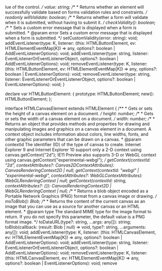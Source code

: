 lue of the control.
     */
    value: string;
    /**
     * Returns whether an element will successfully validate based on forms validation rules and constraints.
     */
    readonly willValidate: boolean;
    /**
     * Returns whether a form will validate when it is submitted, without having to submit it.
     */
    checkValidity(): boolean;
    /**
     * Sets a custom error message that is displayed when a form is submitted.
     * @param error Sets a custom error message that is displayed when a form is submitted.
     */
    setCustomValidity(error: string): void;
    addEventListener<K extends keyof HTMLElementEventMap>(type: K, listener: (this: HTMLButtonElement, ev: HTMLElementEventMap[K]) => any, options?: boolean | AddEventListenerOptions): void;
    addEventListener(type: string, listener: EventListenerOrEventListenerObject, options?: boolean | AddEventListenerOptions): void;
    removeEventListener<K extends keyof HTMLElementEventMap>(type: K, listener: (this: HTMLButtonElement, ev: HTMLElementEventMap[K]) => any, options?: boolean | EventListenerOptions): void;
    removeEventListener(type: string, listener: EventListenerOrEventListenerObject, options?: boolean | EventListenerOptions): void;
}

declare var HTMLButtonElement: {
    prototype: HTMLButtonElement;
    new(): HTMLButtonElement;
};

interface HTMLCanvasElement extends HTMLElement {
    /**
     * Gets or sets the height of a canvas element on a document.
     */
    height: number;
    /**
     * Gets or sets the width of a canvas element on a document.
     */
    width: number;
    /**
     * Returns an object that provides methods and properties for drawing and manipulating images and graphics on a canvas element in a document. A context object includes information about colors, line widths, fonts, and other graphic parameters that can be drawn on a canvas.
     * @param contextId The identifier (ID) of the type of canvas to create. Internet Explorer 9 and Internet Explorer 10 support only a 2-D context using canvas.getContext("2d"); IE11 Preview also supports 3-D or WebGL context using canvas.getContext("experimental-webgl");
     */
    getContext(contextId: "2d", contextAttributes?: Canvas2DContextAttributes): CanvasRenderingContext2D | null;
    getContext(contextId: "webgl" | "experimental-webgl", contextAttributes?: WebGLContextAttributes): WebGLRenderingContext | null;
    getContext(contextId: string, contextAttributes?: {}): CanvasRenderingContext2D | WebGLRenderingContext | null;
    /**
     * Returns a blob object encoded as a Portable Network Graphics (PNG) format from a canvas image or drawing.
     */
    msToBlob(): Blob;
    /**
     * Returns the content of the current canvas as an image that you can use as a source for another canvas or an HTML element.
     * @param type The standard MIME type for the image format to return. If you do not specify this parameter, the default value is a PNG format image.
     */
    toDataURL(type?: string, ...args: any[]): string;
    toBlob(callback: (result: Blob | null) => void, type?: string, ...arguments: any[]): void;
    addEventListener<K extends keyof HTMLElementEventMap>(type: K, listener: (this: HTMLCanvasElement, ev: HTMLElementEventMap[K]) => any, options?: boolean | AddEventListenerOptions): void;
    addEventListener(type: string, listener: EventListenerOrEventListenerObject, options?: boolean | AddEventListenerOptions): void;
    removeEventListener<K extends keyof HTMLElementEventMap>(type: K, listener: (this: HTMLCanvasElement, ev: HTMLElementEventMap[K]) => any, options?: boolean | EventListenerOptions): void;
    remove